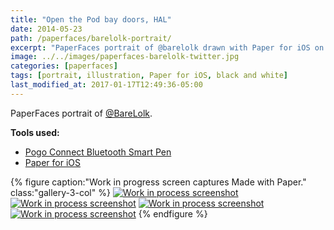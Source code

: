 ```yaml
---
title: "Open the Pod bay doors, HAL"
date: 2014-05-23
path: /paperfaces/barelolk-portrait/
excerpt: "PaperFaces portrait of @barelolk drawn with Paper for iOS on an iPad."
image: ../../images/paperfaces-barelolk-twitter.jpg
categories: [paperfaces]
tags: [portrait, illustration, Paper for iOS, black and white]
last_modified_at: 2017-01-17T12:49:36-05:00
---
```


PaperFaces portrait of [@BareLolk](https://twitter.com/BareLolk).

**Tools used:**

- [Pogo Connect Bluetooth Smart Pen](https://www.amazon.com/gp/product/B009K448L4/ref=as_li_ss_tl?ie=UTF8&camp=1789&creative=390957&creativeASIN=B009K448L4&linkCode=as2&tag=mademist-20)
- [Paper for iOS](https://paper.bywetransfer.com/)

{% figure caption:"Work in progress screen captures Made with Paper." class:"gallery-3-col" %}
[![Work in process screenshot](../../images/paperfaces-barelolk-process-1-600.jpg)](../../images/paperfaces-barelolk-process-1-lg.jpg) [![Work in process screenshot](../../images/paperfaces-barelolk-process-2-600.jpg)](../../images/paperfaces-barelolk-process-2-lg.jpg) [![Work in process screenshot](../../images/paperfaces-barelolk-process-3-600.jpg)](../../images/paperfaces-barelolk-process-3-lg.jpg) [![Work in process screenshot](../../images/paperfaces-barelolk-process-4-600.jpg)](../../images/paperfaces-barelolk-process-4-lg.jpg)
{% endfigure %}
